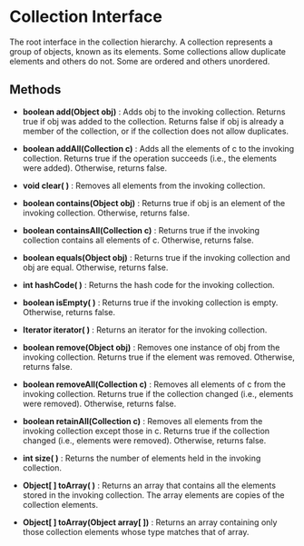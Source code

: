
# Collection Interface

The root interface in the collection hierarchy. A collection represents a group of objects, known as its elements. Some collections allow duplicate elements and others do not. Some are ordered and others unordered.

## Methods
- <b>boolean add(Object obj)</b> : 
Adds obj to the invoking collection. Returns true if obj was added to the collection. Returns false if obj is already a member of the collection, or if the collection does not allow duplicates.

- <b>boolean addAll(Collection c)</b> : 
Adds all the elements of c to the invoking collection. Returns true if the operation succeeds (i.e., the elements were added). Otherwise, returns false.

- <b>void clear( )</b> : 
Removes all elements from the invoking collection.

- <b>boolean contains(Object obj)</b> : 
Returns true if obj is an element of the invoking collection. Otherwise, returns false.

- <b>boolean containsAll(Collection c)</b> : 
Returns true if the invoking collection contains all elements of c. Otherwise, returns false. 

- <b>boolean equals(Object obj)</b> : 
Returns true if the invoking collection and obj are equal. Otherwise, returns false.

- <b>int hashCode( )</b> : 
Returns the hash code for the invoking collection.

- <b>boolean isEmpty( )</b> : 
Returns true if the invoking collection is empty. Otherwise, returns false.

- <b>Iterator iterator( )</b> : 
Returns an iterator for the invoking collection.

- <b>boolean remove(Object obj)</b> : 
Removes one instance of obj from the invoking collection. Returns true if the element was removed. Otherwise, returns false.

- <b>boolean removeAll(Collection c)</b> : 
Removes all elements of c from the invoking collection. Returns true if the collection changed (i.e., elements were removed). Otherwise, returns false.

- <b>boolean retainAll(Collection c)</b> : 
Removes all elements from the invoking collection except those in c. Returns true if the collection changed (i.e., elements were removed). Otherwise, returns false.

- <b>int size( )</b> : 
Returns the number of elements held in the invoking collection.

- <b>Object[ ] toArray( )</b> : 
Returns an array that contains all the elements stored in the invoking collection. The array elements are copies of the collection elements.

- <b>Object[ ] toArray(Object array[ ])</b> : 
Returns an array containing only those collection elements whose type matches that of array.